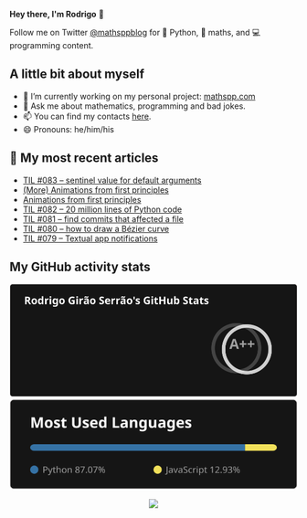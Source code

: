 **Hey there, I'm Rodrigo** 👋

Follow me on Twitter [@mathsppblog][twitter] for 🐍 Python, 🧠 maths, and 💻 programming content.


## A little bit about myself

- 🔭 I’m currently working on my personal project: [mathspp.com](https://mathspp.com)
- 💬 Ask me about mathematics, programming and bad jokes.
- 📫 You can find my contacts [here](https://mathspp.com/about#contacts).
- 😄 Pronouns: he/him/his


## 📖 My most recent articles

<!-- BLOG-POST-LIST:START -->
- [TIL #083 – sentinel value for default arguments](https://mathspp.com/blog/til/sentinel-value-for-default-arguments)
- [&lpar;More&rpar; Animations from first principles](https://mathspp.com/blog/more-animations-from-first-principles-in-5-minutes)
- [Animations from first principles](https://mathspp.com/blog/animations-from-first-principles-in-5-minutes)
- [TIL #082 – 20 million lines of Python code](https://mathspp.com/blog/til/20-million-lines-of-python-code)
- [TIL #081 – find commits that affected a file](https://mathspp.com/blog/til/find-commits-that-affected-a-file)
- [TIL #080 – how to draw a Bézier curve](https://mathspp.com/blog/til/how-to-draw-a-bezier-curve)
- [TIL #079 – Textual app notifications](https://mathspp.com/blog/til/textual-app-notifications)
<!-- BLOG-POST-LIST:END -->


##  My GitHub activity stats

<!-- Thanks to ofek! -->

<img src="general_stats.svg" alt="GitHub Statistics" loading="lazy">

<img src="language_stats.svg" alt="Top Languages" loading="lazy">

<p align='center'><img src='https://visitor-badge.laobi.icu/badge?page_id=RodrigoGiraoSerrao'></p>

[twitter]: https://twitter.com/mathsppblog
